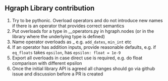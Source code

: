 Hgraph Library contribution
---------------------------

1. Try to be pythonic. Overload operators and do not introduce new names if there is an operator that provides correct semantics
2. Put overloads for a type in _<type>_operators.py in hgraph.nodes (or in the library where the underlying type is defined)
3. Name operator overloads as <operator>_<type> e.g. `add_dates`, `min_int` etc
4. If an operator has addition inputs, provide reasonable defaults, e.g. if `eq_floats` takes `epsilon`, has `epsilon: float = 1e-9`
5. Export all overloads in case direct use is required, e.g. do float comparison with different epsilon
6. Once the initial library API is agreed all changes should go via github issue and discussion before a PR is created